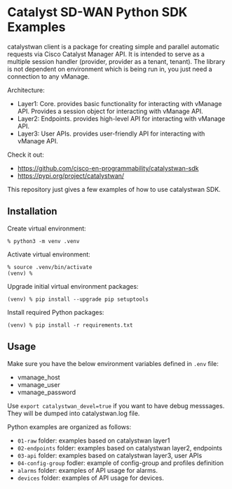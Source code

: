 # Catalyst SD-WAN Python SDK Examples

catalystwan client is a package for creating simple and parallel automatic requests via Cisco Catalyst Manager API.
It is intended to serve as a multiple session handler (provider, provider as a tenant, tenant).
The library is not dependent on environment which is being run in, you just need a connection to any vManage.

Architecture:
- Layer1: Core. provides basic functionality for interacting with vManage API. Provides a session object for interacting with vManage API.
- Layer2: Endpoints. provides high-level API for interacting with vManage API.
- Layer3: User APIs. provides user-friendly API for interacting with vManage API.

Check it out:

- <https://github.com/cisco-en-programmability/catalystwan-sdk>
- <https://pypi.org/project/catalystwan/>

This repository just gives a few examples of how to use catalystwan SDK.

## Installation

Create virtual environment:

```example
% python3 -m venv .venv
```

Activate virtual environment:

```example
% source .venv/bin/activate
(venv) %
```

Upgrade initial virtual environment packages:

```example
(venv) % pip install --upgrade pip setuptools
```

Install required Python packages:

```example
(venv) % pip install -r requirements.txt
```

## Usage

Make sure you have the below environment variables defined in `.env` file:

- vmanage_host
- vmanage_user
- vmanage_password

Use `export catalystwan_devel=true` if you want to have debug messsages.
They will be dumped into catalystwan.log file.

Python examples are organized as follows:

- `01-raw` folder: examples based on catalystwan layer1
- `02-endpoints` folder: examples based on catalystwan layer2, endpoints
- `03-api` folder: examples based on catalystwan layer3, user APIs
- `04-config-group` fodler: example of config-group and profiles definition
- `alarms` folder: examples of API usage for alarms.
- `devices` folder: examples of API usage for devices.
